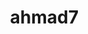 # ahmad7
<!DOCTYPE html>
<html lang="ar" dir="rtl">
<head>
    <meta charset="UTF-8">
    <meta name="viewport" content="width=device-width, initial-scale=1.0">
    <title>السيرة الذاتية - أحمد المليلي</title>
    <style>
        @import url('https://fonts.googleapis.com/css2?family=Tajawal:wght@400;500;700&display=swap');
        
        body {
            font-family: 'Tajawal', sans-serif;
            line-height: 1.8;
            color: #333;
            background-color: #f8fbfe;
            margin: 0;
            padding: 0;
        }
        .container {
            max-width: 800px;
            margin: 20px auto;
            background: white;
            box-shadow: 0 5px 30px rgba(0, 119, 204, 0.15);
            border-radius: 15px;
            overflow: hidden;
        }
        .header {
            background: linear-gradient(135deg, #4da6ff, #2b87da);
            color: white;
            padding: 40px 30px;
            text-align: center;
            position: relative;
        }
        .header::after {
            content: "";
            position: absolute;
            bottom: -20px;
            left: 0;
            right: 0;
            height: 40px;
            background: url('data:image/svg+xml;utf8,<svg viewBox="0 0 1200 120" xmlns="http://www.w3.org/2000/svg" preserveAspectRatio="none"><path d="M0,0V46.29c47.79,22.2,103.59,32.17,158,28,70.36-5.37,136.33-33.31,206.8-37.5C438.64,32.43,512.34,53.67,583,72.05c69.27,18,138.3,24.88,209.4,13.08,36.15-6,69.85-17.84,104.45-29.34C989.49,25,1113-14.29,1200,52.47V0Z" fill="%23ffffff" opacity=".25"/></svg>');
            background-size: cover;
        }
        .header h1 {
            margin: 0;
            font-size: 36px;
            font-weight: 700;
        }
        .header p {
            margin: 10px 0 0;
            font-size: 18px;
            opacity: 0.9;
        }
        .contact-bar {
            background: #e6f2ff;
            padding: 20px;
            display: grid;
            grid-template-columns: repeat(auto-fit, minmax(200px, 1fr));
            gap: 15px;
            text-align: center;
            font-size: 15px;
        }
        .contact-bar div {
            display: flex;
            align-items: center;
            justify-content: center;
            gap: 8px;
        }
        .main-content {
            padding: 40px;
        }
        h2 {
            color: #2b87da;
            border-bottom: 2px dashed #4da6ff;
            padding-bottom: 8px;
            font-size: 24px;
            margin-top: 30px;
            display: flex;
            align-items: center;
            gap: 10px;
        }
        h2::before {
            content: "■";
            color: #4da6ff;
            font-size: 20px;
        }
        .section {
            margin-bottom: 30px;
        }
        .job {
            margin-bottom: 25px;
            position: relative;
            padding-left: 25px;
        }
        .job::before {
            content: "▹";
            position: absolute;
            left: 0;
            color: #4da6ff;
            font-size: 20px;
        }
        .job-title {
            font-weight: 700;
            margin: 5px 0;
            font-size: 18px;
            color: #2b5f8a;
        }
        .company {
            color: #666;
            margin: 5px 0;
            display: flex;
            align-items: center;
            gap: 8px;
        }
        .company::before {
            content: "🏢";
        }
        .date {
            color: #4da6ff;
            margin: 5px 0 15px;
            display: flex;
            align-items: center;
            gap: 8px;
            font-weight: 500;
        }
        .date::before {
            content: "📅";
        }
        ul {
            padding-left: 25px;
            list-style-type: none;
        }
        li {
            margin-bottom: 12px;
            position: relative;
            padding-left: 25px;
        }
        li::before {
            content: "•";
            position: absolute;
            left: 0;
            color: #4da6ff;
            font-size: 20px;
        }
        .skills-container {
            display: grid;
            grid-template-columns: repeat(auto-fit, minmax(200px, 1fr));
            gap: 20px;
        }
        .skill-category {
            background: #f0f7ff;
            padding: 20px;
            border-radius: 10px;
            border-left: 4px solid #4da6ff;
            box-shadow: 0 3px 10px rgba(0, 119, 204, 0.1);
        }
        .skill-category h3 {
            margin-top: 0;
            color: #2b5f8a;
            display: flex;
            align-items: center;
            gap: 10px;
        }
        .skill-category h3::before {
            content: "✓";
            color: #4da6ff;
            font-weight: bold;
        }
        .objective {
            background: #f0f7ff;
            padding: 20px;
            border-radius: 10px;
            border-left: 4px solid #4da6ff;
            font-size: 17px;
            line-height: 1.8;
            position: relative;
        }
        .objective::before {
            content: "“";
            position: absolute;
            top: 10px;
            left: 10px;
            font-size: 60px;
            color: rgba(0, 119, 204, 0.1);
            font-family: serif;
            line-height: 1;
        }
        .certificate {
            background: #f0f7ff;
            padding: 20px;
            border-radius: 10px;
            border-left: 4px solid #4da6ff;
            margin-bottom: 20px;
            position: relative;
            box-shadow: 0 3px 10px rgba(0, 119, 204, 0.1);
        }
        .certificate::before {
            content: "📜";
            position: absolute;
            top: 20px;
            left: -15px;
            background: white;
            width: 30px;
            height: 30px;
            border-radius: 50%;
            display: flex;
            align-items: center;
            justify-content: center;
            box-shadow: 0 2px 5px rgba(0,0,0,0.1);
        }
        .cert-title {
            font-weight: 700;
            margin: 0 0 10px;
            color: #2b5f8a;
            display: flex;
            align-items: center;
            gap: 10px;
        }
        .cert-title::before {
            content: "🏆";
        }
        .cert-details {
            color: #555;
            margin: 5px 0;
            display: flex;
            align-items: center;
            gap: 8px;
        }
        .cert-details::before {
            content: "📌";
        }
        .footer {
            background: linear-gradient(135deg, #4da6ff, #2b87da);
            color: white;
            text-align: center;
            padding: 20px;
            font-size: 15px;
        }
        .footer::before {
            content: "";
            display: block;
            height: 1px;
            background: rgba(255,255,255,0.2);
            margin-bottom: 15px;
        }
        @media print {
            body {
                background: none;
            }
            .container {
                box-shadow: none;
                margin: 0;
                border-radius: 0;
            }
        }
    </style>
</head>
<body>
    <div class="container">
        <div class="header">
            <h1>أحمد مبارك المليلي</h1>
            <p>فني ميكانيكا | مدرب لياقة بدنية</p>
        </div>
        
        <div class="contact-bar">
            <div>📋 <strong>الهوية:</strong> 1016933974</div>
            <div>🎂 <strong>الميلاد:</strong> 19/08/1989</div>
            <div>🏠 <strong>العنوان:</strong> الأحساء ص.ب 4481</div>
            <div>📱 <strong>الاتصال:</strong> 0564882991</div>
            <div>💍 <strong>الحالة:</strong> أعزب</div>
            <div>📋 <strong>إيميل:</strong> alshoq90@hotmail.com</div>
        </div>
        
        <div class="main-content">
            <div class="section">
                <h2>🎯 الهدف المهني</h2>
                <div class="objective">
                    تحسين وتطوير مهاراتي والخدمة للوصول إلى أفضل مكانة ممكنة وزيادة الخبرة والمهارات العملية والتعرف على أصدقاء في مجال التخصص ووضع بصمة بمعنى أن يكون لي أعمال ذات قيمة بالمنشأة.
                </div>
            </div>
            
            <div class="section">
                <h2>💼 الخبرات العملية</h2>
                <div class="job">
                    <p class="job-title">فني تكييف</p>
                    <p class="company">شركة تكييف الهواء السعودي (فرع شركة العرفج)</p>
                    <p class="date">2015 - 2016 (سنة واحدة)</p>
                </div>
                <div class="job">
                    <p class="job-title">فني صيانة</p>
                    <p class="company">مؤسسة محمد علي الحمود</p>
                    <p class="date">2016 - 2023 (7 سنوات)</p>
                </div>
                <div class="job">
                     <p class="job-title">فني ميكانيكا</p>
                     <p class="company">الشركة السعودية للموانئ</p>
                     <p class="date">2023 - 2024</p>
                 </div>
               <div class="job">
                    <p class="job-title">سائق محترف وصيانة مركبات</p>
                    <p class="company">شركة إيتقان للحلول التقنية</p>
                    <p class="date">2024 - 2025</p>
                </div>
            </div>
            
            <div class="section">
                <h2>🎓 المؤهلات العلمية</h2>
                <ul>
                    <li>شهادة المتوسطة بتقدير جيد</li>
                </ul>
            </div>
            
            <div class="section">
                <h2>📜 الشهادات الحاصل عليها</h2>
                
                <div class="certificate">
                    <p class="cert-title">شهادة تقدير</p>
                    <p class="cert-details">قسم دعم مرافق التدريب</p>
                    <p>تقديرًا للتفاني والمساهمة المتميزة في صيانة مرافق التدريب والتطوير</p>
                </div>
                
                <div class="certificate">
                    <p class="cert-title">DIP E-LEARNING</p>
                    <p class="cert-details">رمز الدورة: 1556 | تاريخ الإتمام: 08/08/2024</p>
                </div>
                
                <div class="certificate">
                    <p class="cert-title">مقدمة في إدارة الرحلات</p>
                    <p class="cert-details">رمز الدورة: 40121805 | تاريخ الإتمام: 08/08/2024</p>
                </div>
                
                <div class="certificate">
                    <p class="cert-title">توجيه لخطة الطوارئ</p>
                    <p class="cert-details">الشركة: إيتقان للحلول التقنية | تاريخ الإتمام: 04/03/2024</p>
                    <p>تدريب على مبادئ العمل في حالات الطوارئ والعزل الآمن</p>
                </div>
            </div>
            
            <div class="section">
                <h2>📜 الرخص</h2>
                <ul>
                    <li>🚛 مركبات أشغال عامة</li>
                    <li>🚚 نقل ثقيل</li>
                </ul>
            </div>
            
            <div class="section">
                <h2>🛠️ المهارات</h2>
                <div class="skills-container">
                    <div class="skill-category">
                        <h3>🔧 المهارات الفنية</h3>
                        <ul>
                            <li>ميكانيكا سيارات</li>
                            <li>صيانة تكييف</li>
                            <li>صيانة منزلية</li>
                        </ul>
                    </div>
                    <div class="skill-category">
                        <h3>💪 المهارات الشخصية</h3>
                        <ul>
                            <li>مدرب لياقة بدنية</li>
                            <li>العمل ضمن فريق</li>
                            <li>إدارة الوقت</li>
                        </ul>
                    </div>
                </div>
            </div>
        </div>
        
        <div class="footer">
            للتواصل: 0564882991 | الأحساء، المملكة العربية السعودية
        </div>
    </div>
</body>
</html>
